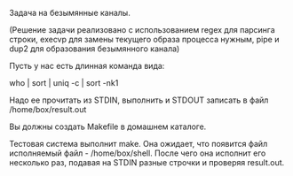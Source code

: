 Задача на безымянные каналы.

(Решение задачи реализовано с использованием regex для парсинга строки, execvp для замены текущего образа процесса нужным, pipe и dup2 для образования безымянного канала)

Пусть у нас есть длинная команда вида:

who | sort | uniq -c | sort -nk1

Надо ее прочитать из STDIN, выполнить и STDOUT записать в файл /home/box/result.out

Вы должны создать Makefile в домашнем каталоге.

Тестовая система выполнит make. Она ожидает, что появится файл исполняемый файл - /home/box/shell. После чего она исполнит его несколько раз, подавая на STDIN разные строчки и проверяя result.out.

